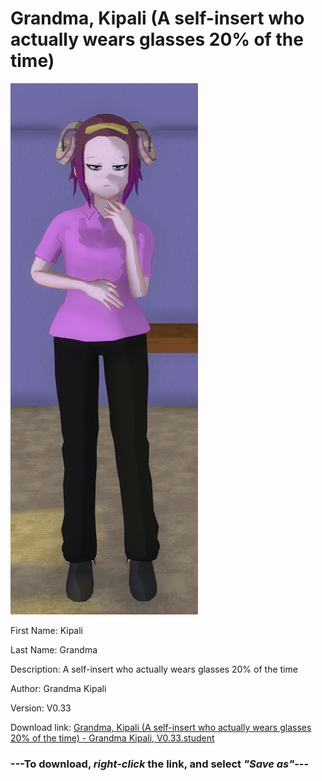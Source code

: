 # Grandma, Kipali (A self-insert who actually wears glasses 20% of the time)

<img src = "https://raw.githubusercontent.com/Arbiter1223/Daigaku-Gurashi-Custom-Students/master/Students/Files/Grandma%2C%20Kipali%20(A%20self-insert%20who%20actually%20wears%20glasses%2020%%20of%20the%20time).png">

First Name: Kipali

Last Name: Grandma

Description: A self-insert who actually wears glasses 20% of the time

Author: Grandma Kipali

Version: V0.33

Download link: <a href="https://raw.githubusercontent.com/Arbiter1223/Daigaku-Gurashi-Custom-Students/master/Students/Files/Grandma%2C%20Kipali%20(A%20self-insert%20who%20actually%20wears%20glasses%2020%%20of%20the%20time)%20-%20Grandma%20Kipali%2C%20V0.33.student">Grandma, Kipali (A self-insert who actually wears glasses 20% of the time) - Grandma Kipali, V0.33.student</a>

### ---**To download, _right-click_ the link, and select _"Save as"_**---
